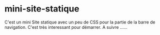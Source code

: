 # mini-site-statique
C'est un mini Site statique  avec un peu de CSS
pour la partie de la barre de navigation.
C'est très interessant pour démarrer.
A suivre ......
